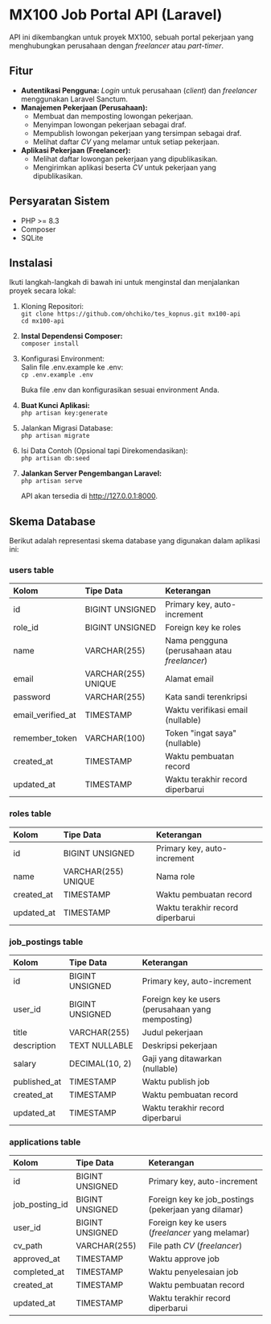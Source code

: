# **MX100 Job Portal API (Laravel)**

API ini dikembangkan untuk proyek MX100, sebuah portal pekerjaan yang menghubungkan perusahaan dengan *freelancer* atau *part-timer*.

## **Fitur**

* **Autentikasi Pengguna:** *Login* untuk perusahaan (*client*) dan *freelancer* menggunakan Laravel Sanctum.  
* **Manajemen Pekerjaan (Perusahaan):**  
  * Membuat dan memposting lowongan pekerjaan.  
  * Menyimpan lowongan pekerjaan sebagai draf.  
  * Mempublish lowongan pekerjaan yang tersimpan sebagai draf.
  * Melihat daftar *CV* yang melamar untuk setiap pekerjaan.  
* **Aplikasi Pekerjaan (Freelancer):**  
  * Melihat daftar lowongan pekerjaan yang dipublikasikan.  
  * Mengirimkan aplikasi beserta *CV* untuk pekerjaan yang dipublikasikan.

## **Persyaratan Sistem**

* PHP \>= 8.3  
* Composer  
* SQLite

## **Instalasi**

Ikuti langkah-langkah di bawah ini untuk menginstal dan menjalankan proyek secara lokal:

1. Kloning Repositori:  
   `git clone https://github.com/ohchiko/tes_kopnus.git mx100-api`  
   `cd mx100-api`

2. **Instal Dependensi Composer:**  
   `composer install`

3. Konfigurasi Environment:  
   Salin file .env.example ke .env:  
   `cp .env.example .env`

   Buka file .env dan konfigurasikan sesuai environment Anda.

4. **Buat Kunci Aplikasi:**  
   `php artisan key:generate`

5. Jalankan Migrasi Database:  
   `php artisan migrate`

6. Isi Data Contoh (Opsional tapi Direkomendasikan):  
   `php artisan db:seed`

7. **Jalankan Server Pengembangan Laravel:**  
   `php artisan serve`

   API akan tersedia di http://127.0.0.1:8000.

## **Skema Database**

Berikut adalah representasi skema database yang digunakan dalam aplikasi ini:

### **users table**

| Kolom | Tipe Data | Keterangan |
| :---- | :---- | :---- |
| id | BIGINT UNSIGNED | Primary key, auto-increment |
| role_id | BIGINT UNSIGNED | Foreign key ke roles |
| name | VARCHAR(255) | Nama pengguna (perusahaan atau *freelancer*) |
| email | VARCHAR(255) UNIQUE | Alamat email |
| password | VARCHAR(255) | Kata sandi terenkripsi |
| email\_verified\_at | TIMESTAMP | Waktu verifikasi email (nullable) |
| remember\_token | VARCHAR(100) | Token "ingat saya" (nullable) |
| created\_at | TIMESTAMP | Waktu pembuatan record |
| updated\_at | TIMESTAMP | Waktu terakhir record diperbarui |

### **roles table**

| Kolom | Tipe Data | Keterangan |
| :---- | :---- | :---- |
| id | BIGINT UNSIGNED | Primary key, auto-increment |
| name | VARCHAR(255) UNIQUE | Nama role |
| created\_at | TIMESTAMP | Waktu pembuatan record |
| updated\_at | TIMESTAMP | Waktu terakhir record diperbarui |

### **job\_postings table**

| Kolom | Tipe Data | Keterangan |
| :---- | :---- | :---- |
| id | BIGINT UNSIGNED | Primary key, auto-increment |
| user\_id | BIGINT UNSIGNED | Foreign key ke users (perusahaan yang memposting) |
| title | VARCHAR(255) | Judul pekerjaan |
| description | TEXT NULLABLE | Deskripsi pekerjaan |
| salary | DECIMAL(10, 2\) | Gaji yang ditawarkan (nullable) |
| published\_at | TIMESTAMP | Waktu publish job |
| created\_at | TIMESTAMP | Waktu pembuatan record |
| updated\_at | TIMESTAMP | Waktu terakhir record diperbarui |

### **applications table**

| Kolom | Tipe Data | Keterangan |
| :---- | :---- | :---- |
| id | BIGINT UNSIGNED | Primary key, auto-increment |
| job\_posting\_id | BIGINT UNSIGNED | Foreign key ke job\_postings (pekerjaan yang dilamar) |
| user\_id | BIGINT UNSIGNED | Foreign key ke users (*freelancer* yang melamar) |
| cv\_path | VARCHAR(255) | File path *CV* (*freelancer*) |
| approved\_at | TIMESTAMP | Waktu approve job |
| completed\_at | TIMESTAMP | Waktu penyelesaian job |
| created\_at | TIMESTAMP | Waktu pembuatan record |
| updated\_at | TIMESTAMP | Waktu terakhir record diperbarui |
